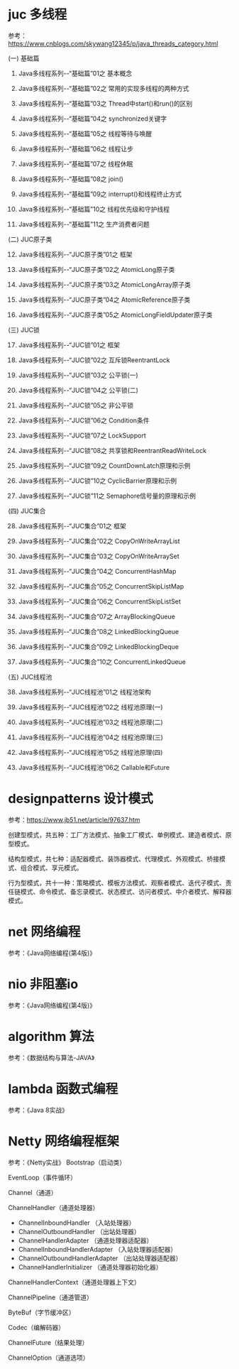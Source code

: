 # juc 多线程
参考：https://www.cnblogs.com/skywang12345/p/java_threads_category.html

(一) 基础篇

01. Java多线程系列--“基础篇”01之 基本概念

02. Java多线程系列--“基础篇”02之 常用的实现多线程的两种方式

03. Java多线程系列--“基础篇”03之 Thread中start()和run()的区别

04. Java多线程系列--“基础篇”04之 synchronized关键字

05. Java多线程系列--“基础篇”05之 线程等待与唤醒

06. Java多线程系列--“基础篇”06之 线程让步

07. Java多线程系列--“基础篇”07之 线程休眠

08. Java多线程系列--“基础篇”08之 join()

09. Java多线程系列--“基础篇”09之 interrupt()和线程终止方式

10. Java多线程系列--“基础篇”10之 线程优先级和守护线程

11. Java多线程系列--“基础篇”11之 生产消费者问题

(二) JUC原子类

12. Java多线程系列--“JUC原子类”01之 框架

13. Java多线程系列--“JUC原子类”02之 AtomicLong原子类

14. Java多线程系列--“JUC原子类”03之 AtomicLongArray原子类

15. Java多线程系列--“JUC原子类”04之 AtomicReference原子类

16. Java多线程系列--“JUC原子类”05之 AtomicLongFieldUpdater原子类

(三) JUC锁

17. Java多线程系列--“JUC锁”01之 框架

18. Java多线程系列--“JUC锁”02之 互斥锁ReentrantLock

19. Java多线程系列--“JUC锁”03之 公平锁(一)

20. Java多线程系列--“JUC锁”04之 公平锁(二)

21. Java多线程系列--“JUC锁”05之 非公平锁

22. Java多线程系列--“JUC锁”06之 Condition条件

23. Java多线程系列--“JUC锁”07之 LockSupport

24. Java多线程系列--“JUC锁”08之 共享锁和ReentrantReadWriteLock

25. Java多线程系列--“JUC锁”09之 CountDownLatch原理和示例

26. Java多线程系列--“JUC锁”10之 CyclicBarrier原理和示例

27. Java多线程系列--“JUC锁”11之 Semaphore信号量的原理和示例

(四) JUC集合

28. Java多线程系列--“JUC集合”01之 框架

29. Java多线程系列--“JUC集合”02之 CopyOnWriteArrayList

30. Java多线程系列--“JUC集合”03之 CopyOnWriteArraySet

31. Java多线程系列--“JUC集合”04之 ConcurrentHashMap

32. Java多线程系列--“JUC集合”05之 ConcurrentSkipListMap

33. Java多线程系列--“JUC集合”06之 ConcurrentSkipListSet

34. Java多线程系列--“JUC集合”07之 ArrayBlockingQueue

35. Java多线程系列--“JUC集合”08之 LinkedBlockingQueue

36. Java多线程系列--“JUC集合”09之 LinkedBlockingDeque

37. Java多线程系列--“JUC集合”10之 ConcurrentLinkedQueue

(五) JUC线程池

38. Java多线程系列--“JUC线程池”01之 线程池架构

39. Java多线程系列--“JUC线程池”02之 线程池原理(一)

40. Java多线程系列--“JUC线程池”03之 线程池原理(二)

41. Java多线程系列--“JUC线程池”04之 线程池原理(三)

42. Java多线程系列--“JUC线程池”05之 线程池原理(四)

43. Java多线程系列--“JUC线程池”06之 Callable和Future

# designpatterns 设计模式
参考：https://www.jb51.net/article/97637.htm

创建型模式，共五种：工厂方法模式、抽象工厂模式、单例模式、建造者模式、原型模式。

结构型模式，共七种：适配器模式、装饰器模式、代理模式、外观模式、桥接模式、组合模式、享元模式。

行为型模式，共十一种：策略模式、模板方法模式、观察者模式、迭代子模式、责任链模式、命令模式、备忘录模式、状态模式、访问者模式、中介者模式、解释器模式。

# net 网络编程
参考：《Java网络编程(第4版)》

# nio 非阻塞io
参考：《Java网络编程(第4版)》

# algorithm 算法
参考：《数据结构与算法-JAVA》

# lambda 函数式编程
参考：《Java 8实战》

# Netty 网络编程框架
参考：《Netty实战》
Bootstrap（启动类）

EventLoop（事件循环）

Channel（通道）

ChannelHandler（通道处理器）

- ChannelInboundHandler （入站处理器）
- ChannelOutboundHandler （出站处理器）
- ChannelHandlerAdapter （通道处理器适配器）
- ChannelInboundHandlerAdapter （入站处理器适配器）
- ChannelOutboundHandlerAdapter （出站处理器适配器）
- ChannelHandlerInitializer （通道处理器初始化器）

ChannelHandlerContext（通道处理器上下文）

ChannelPipeline（通道管道）

ByteBuf（字节缓冲区）

Codec（编解码器）

ChannelFuture（结果处理）

ChannelOption（通道选项）
